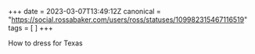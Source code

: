 +++
date = 2023-03-07T13:49:12Z
canonical = "https://social.rossabaker.com/users/ross/statuses/109982315467116519"
tags = [  ]
+++

<p>How to dress for Texas</p>
